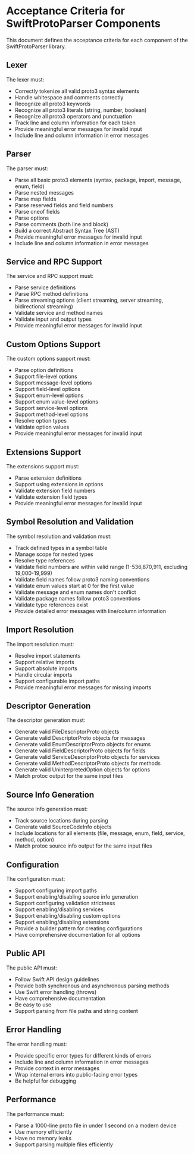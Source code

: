 # Acceptance Criteria for SwiftProtoParser Components

This document defines the acceptance criteria for each component of the SwiftProtoParser library.

## Lexer

The lexer must:
- Correctly tokenize all valid proto3 syntax elements
- Handle whitespace and comments correctly
- Recognize all proto3 keywords
- Recognize all proto3 literals (string, number, boolean)
- Recognize all proto3 operators and punctuation
- Track line and column information for each token
- Provide meaningful error messages for invalid input
- Include line and column information in error messages

## Parser

The parser must:
- Parse all basic proto3 elements (syntax, package, import, message, enum, field)
- Parse nested messages
- Parse map fields
- Parse reserved fields and field numbers
- Parse oneof fields
- Parse options
- Parse comments (both line and block)
- Build a correct Abstract Syntax Tree (AST)
- Provide meaningful error messages for invalid input
- Include line and column information in error messages

## Service and RPC Support

The service and RPC support must:
- Parse service definitions
- Parse RPC method definitions
- Parse streaming options (client streaming, server streaming, bidirectional streaming)
- Validate service and method names
- Validate input and output types
- Provide meaningful error messages for invalid input

## Custom Options Support

The custom options support must:
- Parse option definitions
- Support file-level options
- Support message-level options
- Support field-level options
- Support enum-level options
- Support enum value-level options
- Support service-level options
- Support method-level options
- Resolve option types
- Validate option values
- Provide meaningful error messages for invalid input

## Extensions Support

The extensions support must:
- Parse extension definitions
- Support using extensions in options
- Validate extension field numbers
- Validate extension field types
- Provide meaningful error messages for invalid input

## Symbol Resolution and Validation

The symbol resolution and validation must:
- Track defined types in a symbol table
- Manage scope for nested types
- Resolve type references
- Validate field numbers are within valid range (1-536,870,911, excluding 19,000-19,999)
- Validate field names follow proto3 naming conventions
- Validate enum values start at 0 for the first value
- Validate message and enum names don't conflict
- Validate package names follow proto3 conventions
- Validate type references exist
- Provide detailed error messages with line/column information

## Import Resolution

The import resolution must:
- Resolve import statements
- Support relative imports
- Support absolute imports
- Handle circular imports
- Support configurable import paths
- Provide meaningful error messages for missing imports

## Descriptor Generation

The descriptor generation must:
- Generate valid FileDescriptorProto objects
- Generate valid DescriptorProto objects for messages
- Generate valid EnumDescriptorProto objects for enums
- Generate valid FieldDescriptorProto objects for fields
- Generate valid ServiceDescriptorProto objects for services
- Generate valid MethodDescriptorProto objects for methods
- Generate valid UninterpretedOption objects for options
- Match protoc output for the same input files

## Source Info Generation

The source info generation must:
- Track source locations during parsing
- Generate valid SourceCodeInfo objects
- Include locations for all elements (file, message, enum, field, service, method, option)
- Match protoc source info output for the same input files

## Configuration

The configuration must:
- Support configuring import paths
- Support enabling/disabling source info generation
- Support configuring validation strictness
- Support enabling/disabling services
- Support enabling/disabling custom options
- Support enabling/disabling extensions
- Provide a builder pattern for creating configurations
- Have comprehensive documentation for all options

## Public API

The public API must:
- Follow Swift API design guidelines
- Provide both synchronous and asynchronous parsing methods
- Use Swift error handling (throws)
- Have comprehensive documentation
- Be easy to use
- Support parsing from file paths and string content

## Error Handling

The error handling must:
- Provide specific error types for different kinds of errors
- Include line and column information in error messages
- Provide context in error messages
- Wrap internal errors into public-facing error types
- Be helpful for debugging

## Performance

The performance must:
- Parse a 1000-line proto file in under 1 second on a modern device
- Use memory efficiently
- Have no memory leaks
- Support parsing multiple files efficiently
